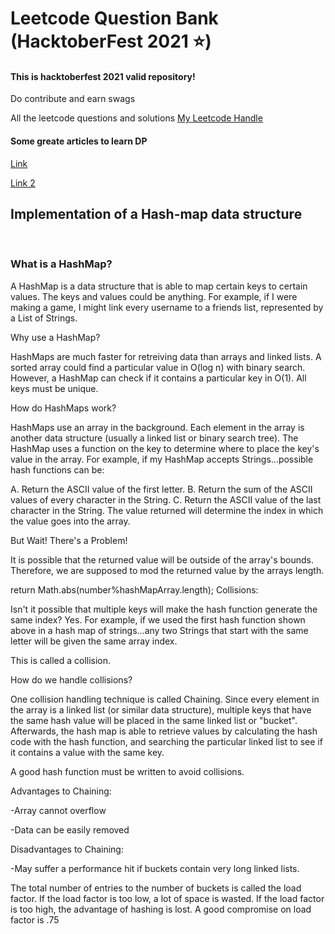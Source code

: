 <h1>Leetcode Question Bank (HacktoberFest 2021 ⭐)</h1>
<h4>This is hacktoberfest 2021 valid repository! </h4>
<p>Do contribute and earn swags </p>
All the leetcode questions and solutions
<a href="https://leetcode.com/code1511/">My Leetcode Handle</a>
<h4>Some greate articles to learn DP</h4>
<a href="https://github.com/code1511/Leetcode_Sol/blob/main/Dynamic%20Programming/DP.md">Link</a>

<a href="https://leetcode.com/problems/house-robber-iii/discuss/79330/Step-by-step-tackling-of-the-problem">Link 2</a>

<h2>Implementation of a Hash-map data structure</h2>
<br>
<h3>What is a HashMap?</h3>
<p>
A HashMap is a data structure that is able to map certain keys to certain values. The keys and values could be anything. For example, if I were making a game, I might link every username to a friends list, represented by a List of Strings.

Why use a HashMap?

HashMaps are much faster for retreiving data than arrays and linked lists. A sorted array could find a particular value in O(log n) with binary search. However, a HashMap can check if it contains a particular key in O(1). All keys must be unique.

How do HashMaps work?

HashMaps use an array in the background. Each element in the array is another data structure (usually a linked list or binary search tree). The HashMap uses a function on the key to determine where to place the key's value in the array. For example, if my HashMap accepts Strings...possible hash functions can be:

A. Return the ASCII value of the first letter.
B. Return the sum of the ASCII values of every character in the String.
C. Return the ASCII value of the last character in the String.
The value returned will determine the index in which the value goes into the array.

But Wait! There's a Problem!

It is possible that the returned value will be outside of the array's bounds. Therefore, we are supposed to mod the returned value by the arrays length.

return Math.abs(number%hashMapArray.length);
Collisions:

Isn't it possible that multiple keys will make the hash function generate the same index? Yes. For example, if we used the first hash function shown above in a hash map of strings...any two Strings that start with the same letter will be given the same array index.

This is called a collision.

How do we handle collisions?

One collision handling technique is called Chaining. Since every element in the array is a linked list (or similar data structure), multiple keys that have the same hash value will be placed in the same linked list or "bucket". Afterwards, the hash map is able to retrieve values by calculating the hash code with the hash function, and searching the particular linked list to see if it contains a value with the same key.

A good hash function must be written to avoid collisions.

Advantages to Chaining:

-Array cannot overflow

-Data can be easily removed

Disadvantages to Chaining:

-May suffer a performance hit if buckets contain very long linked lists.

The total number of entries to the number of buckets is called the load factor. If the load factor is too low, a lot of space is wasted. If the load factor is too high, the advantage of hashing is lost. A good compromise on load factor is .75
  </p>

